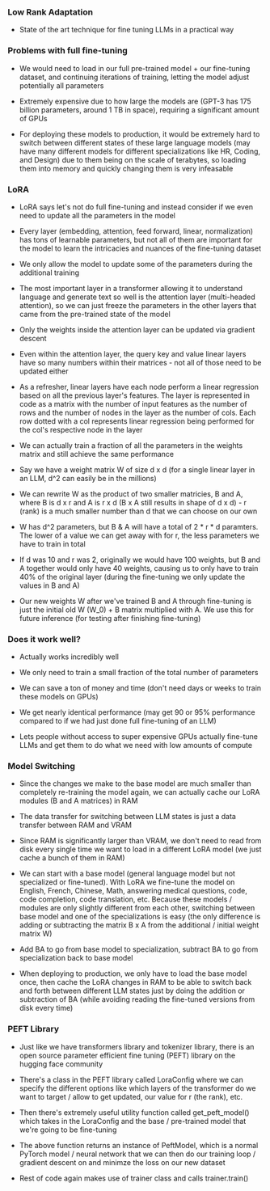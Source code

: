 ### Low Rank Adaptation

- State of the art technique for fine tuning LLMs in a practical way


### Problems with full fine-tuning

- We would need to load in our full pre-trained model + our fine-tuning dataset, and continuing iterations of training, letting the model adjust potentially all parameters

- Extremely expensive due to how large the models are (GPT-3 has 175 billion parameters, around 1 TB in space), requiring a significant amount of GPUs

- For deploying these models to production, it would be extremely hard to switch between different states of these large language models (may have many different models for different specializations like HR, Coding, and Design) due to them being on the scale of terabytes, so loading them into memory and quickly changing them is very infeasable


### LoRA

- LoRA says let's not do full fine-tuning and instead consider if we even need to update all the parameters in the model

- Every layer (embedding, attention, feed forward, linear, normalization) has tons of learnable parameters, but not all of them are important for the model to learn the intricacies and nuances of the fine-tuning dataset

- We only allow the model to update some of the parameters during the additional training

- The most important layer in a transformer allowing it to understand language and generate text so well is the attention layer (multi-headed attention), so we can just freeze the parameters in the other layers that came from the pre-trained state of the model

- Only the weights inside the attention layer can be updated via gradient descent

- Even within the attention layer, the query key and value linear layers have so many numbers within their matrices - not all of those need to be updated either

- As a refresher, linear layers have each node perform a linear regression based on all the previous layer's features. The layer is represented in code as a matrix with the number of input features as the number of rows and the number of nodes in the layer as the number of cols. Each row dotted with a col represents linear regression being performed for the col's respective node in the layer

- We can actually train a fraction of all the parameters in the weights matrix and still achieve the same performance

- Say we have a weight matrix W of size d x d (for a single linear layer in an LLM, d^2 can easily be in the millions)

- We can rewrite W as the product of two smaller matricies, B and A, where B is d x r and A is r x d (B x A still results in shape of d x d) - r (rank) is a much smaller number than d that we can choose on our own

- W has d^2 parameters, but B & A will have a total of 2 * r * d paramters. The lower of a value we can get away with for r, the less parameters we have to train in total

- If d was 10 and r was 2, originally we would have 100 weights, but B and A together would only have 40 weights, causing us to only have to train 40% of the original layer (during the fine-tuning we only update the values in B and A)

- Our new weights W after we've trained B and A through fine-tuning is just the initial old W (W_0) + B matrix multiplied with A. We use this for future inference (for testing after finishing fine-tuning)


### Does it work well?

- Actually works incredibly well

- We only need to train a small fraction of the total number of parameters

- We can save a ton of money and time (don't need days or weeks to train these models on GPUs)

- We get nearly identical performance (may get 90 or 95% performance compared to if we had just done full fine-tuning of an LLM)

- Lets people without access to super expensive GPUs actually fine-tune LLMs and get them to do what we need with low amounts of compute


### Model Switching

- Since the changes we make to the base model are much smaller than completely re-training the model again, we can actually cache our LoRA modules (B and A matrices) in RAM

- The data transfer for switching between LLM states is just a data transfer between RAM and VRAM

- Since RAM is significantly larger than VRAM, we don't need to read from disk every single time we want to load in a different LoRA model (we just cache a bunch of them in RAM)

- We can start with a base model (general language model but not specialized or fine-tuned). With LoRA we fine-tune the model on English, French, Chinese, Math, answering medical questions, code, code completion, code translation, etc. Because these models / modules are only slightly different from each other, switching between base model and one of the specializations is easy (the only difference is adding or subtracting the matrix B x A from the additional / initial weight matrix W)

- Add BA to go from base model to specialization, subtract BA to go from specialization back to base model

- When deploying to production, we only have to load the base model once, then cache the LoRA changes in RAM to be able to switch back and forth between different LLM states just by doing the addition or subtraction of BA (while avoiding reading the fine-tuned versions from disk every time)


### PEFT Library

- Just like we have transformers library and tokenizer library, there is an open source parameter efficient fine tuning (PEFT) library on the hugging face community

- There's a class in the PEFT library called LoraConfig where we can specify the different options like which layers of the transformer do we want to target / allow to get updated, our value for r (the rank), etc.

- Then there's extremely useful utility function called get_peft_model() which takes in the LoraConfig and the base / pre-trained model that we're going to be fine-tuning

- The above function returns an instance of PeftModel, which is a normal PyTorch model / neural network that we can then do our training loop / gradient descent on and minimze the loss on our new dataset

- Rest of code again makes use of trainer class and calls trainer.train()